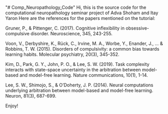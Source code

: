 "# Comp_Neuropathology_Code" 
Hi, this is the source code for the computational neuropathology seminar project of Adva Shoham and Itay Yaron
Here are the references for the papers mentioned on the tutorial:

Gruner, P., & Pittenger, C. (2017). Cognitive inflexibility in obsessive-compulsive disorder. Neuroscience, 345, 243-255.‏

Voon, V., Derbyshire, K., Rück, C., Irvine, M. A., Worbe, Y., Enander, J., ... & Robbins, T. W. (2015). Disorders of compulsivity: a common bias towards learning habits. Molecular psychiatry, 20(3), 345-352.‏

Kim, D., Park, G. Y., John, P. O., & Lee, S. W. (2019). Task complexity interacts with state-space uncertainty in the arbitration between model-based and model-free learning. Nature communications, 10(1), 1-14.‏

Lee, S. W., Shimojo, S., & O’Doherty, J. P. (2014). Neural computations underlying arbitration between model-based and model-free learning. Neuron, 81(3), 687-699.‏


Enjoy!